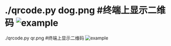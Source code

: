 ./qrcode.py dog.png
#终端上显示二维码
![example](https://github.com/wszxl516/qrconde/blob/master/example1.png)
========================
./qrcode.py qr.png
#终端上显示二维码
![example](https://github.com/wszxl516/qrconde/blob/master/example2.png)
